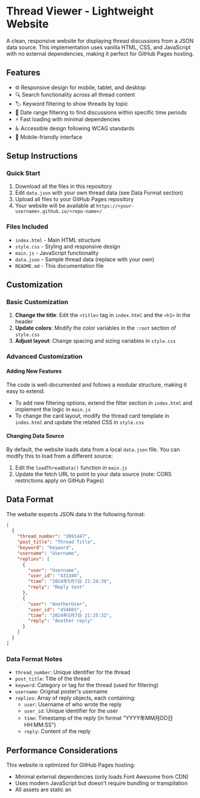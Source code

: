 # Thread Viewer - Lightweight Website

A clean, responsive website for displaying thread discussions from a JSON data source. This implementation uses vanilla HTML, CSS, and JavaScript with no external dependencies, making it perfect for GitHub Pages hosting.

## Features

- 🌐 Responsive design for mobile, tablet, and desktop
- 🔍 Search functionality across all thread content
- 🏷️ Keyword filtering to show threads by topic
- 📅 Date range filtering to find discussions within specific time periods 
- ⚡ Fast loading with minimal dependencies
- ♿ Accessible design following WCAG standards
- 📱 Mobile-friendly interface

## Setup Instructions

### Quick Start

1. Download all the files in this repository
2. Edit `data.json` with your own thread data (see Data Format section)
3. Upload all files to your GitHub Pages repository
4. Your website will be available at `https://<your-username>.github.io/<repo-name>/`

### Files Included

- `index.html` - Main HTML structure
- `style.css` - Styling and responsive design
- `main.js` - JavaScript functionality
- `data.json` - Sample thread data (replace with your own)
- `README.md` - This documentation file

## Customization

### Basic Customization

1. **Change the title**: Edit the `<title>` tag in `index.html` and the `<h1>` in the header
2. **Update colors**: Modify the color variables in the `:root` section of `style.css`
3. **Adjust layout**: Change spacing and sizing variables in `style.css`

### Advanced Customization

#### Adding New Features

The code is well-documented and follows a modular structure, making it easy to extend:

- To add new filtering options, extend the filter section in `index.html` and implement the logic in `main.js`
- To change the card layout, modify the thread card template in `index.html` and update the related CSS in `style.css`

#### Changing Data Source

By default, the website loads data from a local `data.json` file. You can modify this to load from a different source:

1. Edit the `loadThreadData()` function in `main.js`
2. Update the fetch URL to point to your data source (note: CORS restrictions apply on GitHub Pages)

## Data Format

The website expects JSON data in the following format:

```json
[
  {
    "thread_number": "3691447",
    "post_title": "Thread Title",
    "keyword": "Keyword",
    "username": "Username",
    "replies": [
      {
        "user": "Username",
        "user_id": "431346",
        "time": "2024年5月7日 21:24:39",
        "reply": "Reply text"
      },
      {
        "user": "AnotherUser",
        "user_id": "454665",
        "time": "2024年5月7日 21:25:32",
        "reply": "Another reply"
      }
    ]
  }
]
```

### Data Format Notes

- `thread_number`: Unique identifier for the thread
- `post_title`: Title of the thread
- `keyword`: Category or tag for the thread (used for filtering)
- `username`: Original poster's username
- `replies`: Array of reply objects, each containing:
  - `user`: Username of who wrote the reply
  - `user_id`: Unique identifier for the user
  - `time`: Timestamp of the reply (in format "YYYY年MM月DD日 HH:MM:SS")
  - `reply`: Content of the reply

## Performance Considerations

This website is optimized for GitHub Pages hosting:

- Minimal external dependencies (only loads Font Awesome from CDN)
- Uses modern JavaScript but doesn't require bundling or transpilation
- All assets are static an
